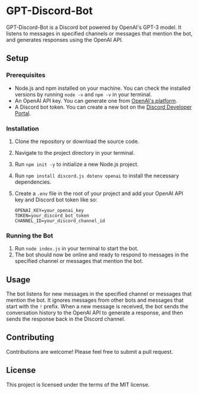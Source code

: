 # GPT-Discord-Bot

GPT-Discord-Bot is a Discord bot powered by OpenAI's GPT-3 model. It listens to messages in specified channels or messages that mention the bot, and generates responses using the OpenAI API.

## Setup

### Prerequisites

- Node.js and npm installed on your machine. You can check the installed versions by running `node -v` and `npm -v` in your terminal.
- An OpenAI API key. You can generate one from [OpenAI's platform](https://platform.openai.com/api/key-generation).
- A Discord bot token. You can create a new bot on the [Discord Developer Portal](https://discord.com/developers/applications).

### Installation

1. Clone the repository or download the source code.
2. Navigate to the project directory in your terminal.
3. Run `npm init -y` to initialize a new Node.js project.
4. Run `npm install discord.js dotenv openai` to install the necessary dependencies.
5. Create a `.env` file in the root of your project and add your OpenAI API key and Discord bot token like so:

    ```
    OPENAI_KEY=your_openai_key
    TOKEN=your_discord_bot_token
    CHANNEL_ID=your_discord_channel_id
    ```

### Running the Bot

1. Run `node index.js` in your terminal to start the bot.
2. The bot should now be online and ready to respond to messages in the specified channel or messages that mention the bot.

## Usage

The bot listens for new messages in the specified channel or messages that mention the bot. It ignores messages from other bots and messages that start with the `!` prefix. When a new message is received, the bot sends the conversation history to the OpenAI API to generate a response, and then sends the response back in the Discord channel.

## Contributing

Contributions are welcome! Please feel free to submit a pull request.

## License

This project is licensed under the terms of the MIT license.